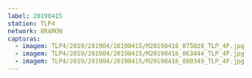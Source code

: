 ```yaml
---
label: 20190415
station: TLP4
network: BRAMON
capturas:
  - imagem: TLP4/2019/201904/20190415/M20190416_075028_TLP_4P.jpg
  - imagem: TLP4/2019/201904/20190415/M20190416_063444_TLP_4P.jpg
  - imagem: TLP4/2019/201904/20190415/M20190416_080349_TLP_4P.jpg
---
```

